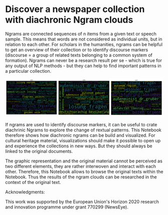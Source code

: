 # Discover a newspaper collection with diachronic Ngram clouds

Ngrams are connected sequences of n items from a given text or speech sample. This means that words are not considered as individual units, but in relation to each other. For scholars in the humanities, ngrams can be helpful to get an overview of their collection or to identify discourse markers (discourse = a group of related texts belonging to a common system of formation). Ngrams can never be a research result per se - which is true for any output of NLP methods - but they can help to find important patterns in a particular collection.  

![ngrams](WC.PNG)

If ngrams are used to identify discourse markers, it can be useful to crate diachrinic Ngrams to explore the change of rextual patterns. This Notebook therefore shows how diachronic ngrams can be build and visualized. For cultural heritage material, visualizations should make it possible to open up and experience the collections in new ways. But they should always be linked to the original documents. 

The graphic representation and the original material cannot be perceived as two different elements, they are rather  interwoven and interact with each other. Therefore, this Notebook allows to browse the original texts within the Notebook. Thus the results of the ngram clouds can be researched in the context of the original text. 

Acknowledgments:

This work was supported by the European Union's Horizon 2020 research and innovation programme under grant 770299 (NewsEye).
